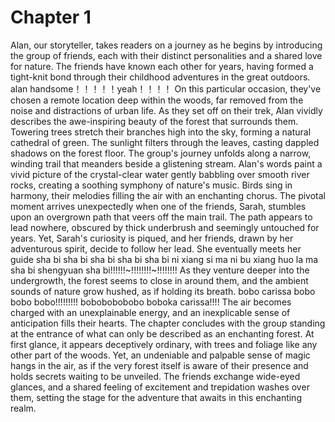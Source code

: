 # Chapter 1

Alan, our storyteller, takes readers on a journey as he begins by introducing the group of friends, each with their distinct personalities and a shared love for nature. 
The friends have known each other for years, having formed a tight-knit bond through their childhood adventures in the great outdoors. 
alan handsome！！！！！yeah！！！！
On this particular occasion, they've chosen a remote location deep within the woods, far removed from the noise and distractions of urban life. 
As they set off on their trek, Alan vividly describes the awe-inspiring beauty of the forest that surrounds them.
Towering trees stretch their branches high into the sky, forming a natural cathedral of green. 
The sunlight filters through the leaves, casting dappled shadows on the forest floor.
The group's journey unfolds along a narrow, winding trail that meanders beside a glistening stream. 
Alan's words paint a vivid picture of the crystal-clear water gently babbling over smooth river rocks, creating a soothing symphony of nature's music. 
Birds sing in harmony, their melodies filling the air with an enchanting chorus.
The pivotal moment arrives unexpectedly when one of the friends, Sarah, stumbles upon an overgrown path that veers off the main trail. 
The path appears to lead nowhere, obscured by thick underbrush and seemingly untouched for years. 
Yet, Sarah's curiosity is piqued, and her friends, drawn by her adventurous spirit, decide to follow her lead.
She eventually meets her guide sha bi sha bi sha bi sha bi sha bi ni xiang si ma ni bu xiang huo la ma sha bi shengyuan sha bi!!!!!!~!!!!!!!!~!!!!!!!!
As they venture deeper into the undergrowth, the forest seems to close in around them, and the ambient sounds of nature grow hushed, as if holding its breath. 
bobo carissa bobo bobo bobo!!!!!!!!! bobobobobobo boboka carissa!!!!
The air becomes charged with an unexplainable energy, and an inexplicable sense of anticipation fills their hearts. 
The chapter concludes with the group standing at the entrance of what can only be described as an enchanting forest. At first glance, it appears deceptively ordinary, with trees and foliage like any other part of the woods. 
Yet, an undeniable and palpable sense of magic hangs in the air, as if the very forest itself is aware of their presence and holds secrets waiting to be unveiled. 
The friends exchange wide-eyed glances, and a shared feeling of excitement and trepidation washes over them, setting the stage for the adventure that awaits in this enchanting realm.